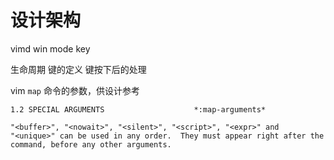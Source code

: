 # 设计架构

vimd 
win
mode
key


生命周期
键的定义
键按下后的处理

vim `map` 命令的参数，供设计参考
```help
1.2 SPECIAL ARGUMENTS                    *:map-arguments*

"<buffer>", "<nowait>", "<silent>", "<script>", "<expr>" and
"<unique>" can be used in any order.  They must appear right after the
command, before any other arguments.
```